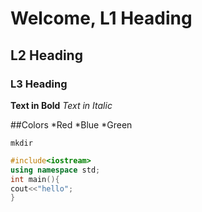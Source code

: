 # Welcome, L1 Heading
## L2 Heading
### L3 Heading

**Text in Bold**
*Text in Italic*

##Colors
*Red
*Blue
*Green

`mkdir`

```c++
#include<iostream>
using namespace std;
int main(){
cout<<"hello";
}
